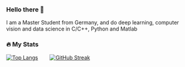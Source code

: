 ### Hello there 👋

I am a Master Student from Germany, and do deep learning, computer vision and data science in C/C++, Python and Matlab

### 🔥 My Stats

[![Top Langs](https://github-readme-stats.vercel.app/api/top-langs/?username=ruwen14&show_icons=true&theme=dark)](https://github.com/anuraghazra/github-readme-stats)&nbsp; &nbsp; &nbsp; &nbsp; [![GitHub Streak](http://github-readme-streak-stats.herokuapp.com?user=ruwen14&theme=dark&hide_border=true&date_format=M%20j%5B%2C%20Y%5D)](https://git.io/streak-stats)

<!--
**Ruwen14/ruwen14** is a ✨ _special_ ✨ repository because its `README.md` (this file) appears on your GitHub profile.

Here are some ideas to get you started:

- 🔭 I’m currently working on ...
- 🌱 I’m currently learning ...
- 👯 I’m looking to collaborate on ...
- 🤔 I’m looking for help with ...
- 💬 Ask me about ...
- 📫 How to reach me: ...
- 😄 Pronouns: ...
- ⚡ Fun fact: ...
-->

